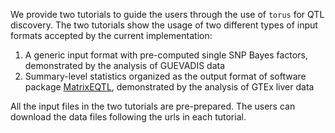 We provide two tutorials to guide the users through the use of ```torus``` for QTL discovery. The two tutorials show the usage of two different types of input formats accepted by the current implementation:

1. A generic input format with pre-computed single SNP Bayes factors, demonstrated by the analysis of GUEVADIS data 
2. Summary-level statistics organized as the output format of software package [MatrixEQTL](http://www.bios.unc.edu/research/genomic_software/Matrix_eQTL/), demonstrated by the analysis of GTEx liver data

All the input files in the two tutorials are pre-prepared. The users can download the data files following the urls in each tutorial.


